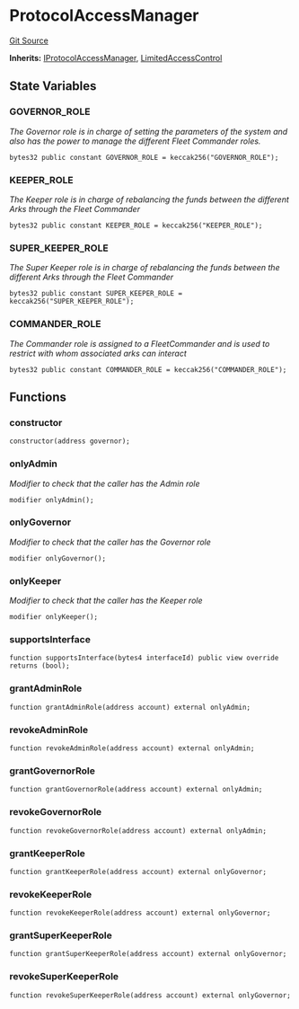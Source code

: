 # ProtocolAccessManager
[Git Source](https://github.com/OasisDEX/summer-earn-protocol/blob/f5de2d90d66614e7bd59fd42a9d06b870fe474cd/src/contracts/ProtocolAccessManager.sol)

**Inherits:**
[IProtocolAccessManager](/src/interfaces/IProtocolAccessManager.sol/interface.IProtocolAccessManager.md), [LimitedAccessControl](/src/contracts/LimitedAccessControl.sol/contract.LimitedAccessControl.md)


## State Variables
### GOVERNOR_ROLE
*The Governor role is in charge of setting the parameters of the system
and also has the power to manage the different Fleet Commander roles.*


```solidity
bytes32 public constant GOVERNOR_ROLE = keccak256("GOVERNOR_ROLE");
```


### KEEPER_ROLE
*The Keeper role is in charge of rebalancing the funds between the different
Arks through the Fleet Commander*


```solidity
bytes32 public constant KEEPER_ROLE = keccak256("KEEPER_ROLE");
```


### SUPER_KEEPER_ROLE
*The Super Keeper role is in charge of rebalancing the funds between the different
Arks through the Fleet Commander*


```solidity
bytes32 public constant SUPER_KEEPER_ROLE = keccak256("SUPER_KEEPER_ROLE");
```


### COMMANDER_ROLE
*The Commander role is assigned to a FleetCommander and is used to restrict
with whom associated arks can interact*


```solidity
bytes32 public constant COMMANDER_ROLE = keccak256("COMMANDER_ROLE");
```


## Functions
### constructor


```solidity
constructor(address governor);
```

### onlyAdmin

*Modifier to check that the caller has the Admin role*


```solidity
modifier onlyAdmin();
```

### onlyGovernor

*Modifier to check that the caller has the Governor role*


```solidity
modifier onlyGovernor();
```

### onlyKeeper

*Modifier to check that the caller has the Keeper role*


```solidity
modifier onlyKeeper();
```

### supportsInterface


```solidity
function supportsInterface(bytes4 interfaceId) public view override returns (bool);
```

### grantAdminRole


```solidity
function grantAdminRole(address account) external onlyAdmin;
```

### revokeAdminRole


```solidity
function revokeAdminRole(address account) external onlyAdmin;
```

### grantGovernorRole


```solidity
function grantGovernorRole(address account) external onlyAdmin;
```

### revokeGovernorRole


```solidity
function revokeGovernorRole(address account) external onlyAdmin;
```

### grantKeeperRole


```solidity
function grantKeeperRole(address account) external onlyGovernor;
```

### revokeKeeperRole


```solidity
function revokeKeeperRole(address account) external onlyGovernor;
```

### grantSuperKeeperRole


```solidity
function grantSuperKeeperRole(address account) external onlyGovernor;
```

### revokeSuperKeeperRole


```solidity
function revokeSuperKeeperRole(address account) external onlyGovernor;
```

